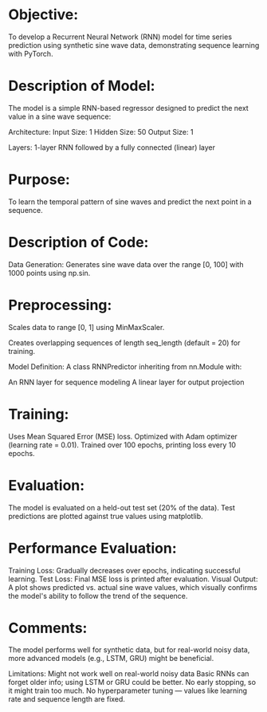 # **Objective:**
To develop a Recurrent Neural Network (RNN) model for time series prediction using synthetic sine wave data, demonstrating sequence learning with PyTorch.

# **Description of Model:**
The model is a simple RNN-based regressor designed to predict the next value in a sine wave sequence:

Architecture:
Input Size: 1
Hidden Size: 50
Output Size: 1

Layers: 1-layer RNN followed by a fully connected (linear) layer

# **Purpose:**
To learn the temporal pattern of sine waves and predict the next point in a sequence.


# **Description of Code:**

Data Generation:
Generates sine wave data over the range [0, 100] with 1000 points using np.sin.

# **Preprocessing:**
Scales data to range [0, 1] using MinMaxScaler.

Creates overlapping sequences of length seq_length (default = 20) for training.

Model Definition:
A class RNNPredictor inheriting from nn.Module with:

An RNN layer for sequence modeling
A linear layer for output projection

# **Training:**
Uses Mean Squared Error (MSE) loss.
Optimized with Adam optimizer (learning rate = 0.01).
Trained over 100 epochs, printing loss every 10 epochs.

# **Evaluation:**

The model is evaluated on a held-out test set (20% of the data).
Test predictions are plotted against true values using matplotlib.

# **Performance Evaluation:**
Training Loss: Gradually decreases over epochs, indicating successful learning.
Test Loss: Final MSE loss is printed after evaluation.
Visual Output: A plot shows predicted vs. actual sine wave values, which visually confirms the model's ability to follow the trend of the sequence.


# **Comments:**

The model performs well for synthetic data, but for real-world noisy data, more advanced models (e.g., LSTM, GRU) might be beneficial.

Limitations:
Might not work well on real-world noisy data
Basic RNNs can forget older info; using LSTM or GRU could be better.
No early stopping, so it might train too much.
No hyperparameter tuning — values like learning rate and sequence length are fixed.


